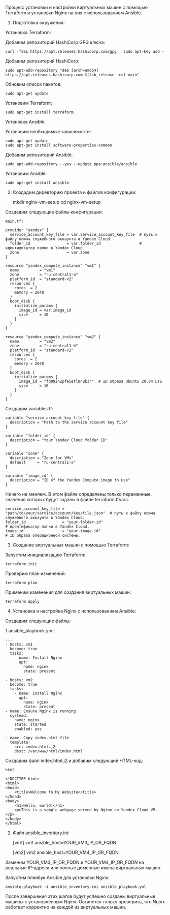 Процесс установки и настройки виртуальных машин с помощью Terraform и установки Nginx на них с использованием Ansible.
1. Подготовка окружения:

Установка Terraform:

Добавим репозиторий HashiCorp GPG ключа:

    curl -fsSL https://apt.releases.hashicorp.com/gpg | sudo apt-key add -

Добавим репозиторий HashiCorp:

    sudo apt-add-repository "deb [arch=amd64] https://apt.releases.hashicorp.com $(lsb_release -cs) main"

Обновим список пакетов:

    sudo apt-get update

Установим Terraform:

    sudo apt-get install terraform

Установка Ansible:

Установим необходимые зависимости:


    sudo apt-get update
    sudo apt-get install software-properties-common

Добавим репозиторий Ansible:

    sudo apt-add-repository --yes --update ppa:ansible/ansible

Установим Ansible:

    sudo apt-get install ansible


2. Создадим директорию проекта и файлов конфигурации:

    mkdir nginx-vm-setup
    cd nginx-vm-setup

Создадим следующие файлы конфигурации:

    main.tf:

    provider "yandex" {
      service_account_key_file = var.service_account_key_file  # путь к файлу ключа служебного аккаунта в Yandex Cloud.
      folder_id                = var.folder_id                 # идентификатор папки в Yandex Cloud
      zone                     = var.zone
    }

    resource "yandex_compute_instance" "vm1" {
      name         = "vm1"
      zone         = "ru-central1-a"
      platform_id  = "standard-v2"
      resources {
        cores  = 2
        memory = 2048
      }
      boot_disk {
        initialize_params {
          image_id = var.image_id
          size     = 10
        }
      }
    }

    resource "yandex_compute_instance" "vm2" {
      name         = "vm2"
      zone         = "ru-central1-b"
      platform_id  = "standard-v2"
      resources {
        cores  = 2
        memory = 2048
      }
      boot_disk {
        initialize_params {
          image_id = "fd89in2pfe5etl0n8k3r"  # ID образа Ubuntu 20.04 LTS
          size     = 10
        }
      }
    }


Создадим variables.tf:

    variable "service_account_key_file" {
      description = "Path to the service account key file"
    }

    variable "folder_id" {
      description = "Your Yandex Cloud folder ID"
    }

    variable "zone" {
      description = "Zone for VMs"
      default     = "ru-central1-a"
    }

    variable "image_id" {
      description = "ID of the Yandex Compute image to use"
    }

Ничего не меняем. В этом файле определены только переменные, значения которых будут заданы в файле terraform.tfvars.

    service_account_key_file = "path/to/your/service/account/key/file.json"  # путь к файлу ключа служебного аккаунта в Yandex Cloud.
    folder_id                = "your-folder-id"                              # идентификатор папки в Yandex Cloud.
    image_id                 = "your-image-id"                               # ID образа операционной системы.


3. Создание виртуальных машин с помощью Terraform:

Запустим инициализацию Terraform:

    terraform init

Проверим план изменений:

    terraform plan

Применим изменения для создания виртуальных машин:

    terraform apply

4. Установка и настройка Nginx с использованием Ansible:

Создадим следующие файлы:

 1.ansible_playbook.yml:

    ---
    - hosts: vm1
      become: true
      tasks:
        - name: Install Nginx
          apt:
            name: nginx
            state: present

    - hosts: vm2
      become: true
      tasks:
        - name: Install Nginx
          apt:
            name: nginx
            state: present
    - name: Ensure Nginx is running
      systemd:
        name: nginx
        state: started
        enabled: yes

    - name: Copy index.html file
      template:
        src: index.html.j2
        dest: /var/www/html/index.html

Создадим файл index.html.j2 и добавим следующий HTML-код:

    html

    <!DOCTYPE html>
    <html>
    <head>
        <title>Welcome to My Website</title>
    </head>
    <body>
        <h1>Hello, world!</h1>
        <p>This is a sample webpage served by Nginx on Yandex Cloud VM.</p>
    </body>
    </html>

2. Файл ansible_inventory.ini:

    [vm1]
    vm1 ansible_host=YOUR_VM3_IP_OR_FQDN

    [vm2]
    vm2 ansible_host=YOUR_VM4_IP_OR_FQDN

Заменим YOUR_VM3_IP_OR_FQDN и YOUR_VM4_IP_OR_FQDN на реальные IP-адреса или полные доменные имена виртуальных машин.

Запустим плейбук Ansible для установки Nginx:

    ansible-playbook -i ansible_inventory.ini ansible_playbook.yml

После завершения этих шагов будут успешно созданы виртуальные машины с установленным Nginx. Останется только проверить, что Nginx работает корректно на каждой из виртуальных машин.
